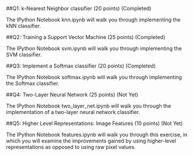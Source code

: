 ##Q1: k-Nearest Neighbor classifier (20 points) (Completed)

The IPython Notebook knn.ipynb will walk you through implementing the kNN classifier.

##Q2: Training a Support Vector Machine (25 points) (Completed)

The IPython Notebook svm.ipynb will walk you through implementing the SVM classifier.

##Q3: Implement a Softmax classifier (20 points) (Completed)

The IPython Notebook softmax.ipynb will walk you through implementing the Softmax classifier.

##Q4: Two-Layer Neural Network (25 points) (Not Yet)

The IPython Notebook two_layer_net.ipynb will walk you through the implementation of a two-layer neural network classifier.

##Q5: Higher Level Representations: Image Features (10 points) (Not Yet)

The IPython Notebook features.ipynb will walk you through this exercise, in which you will examine the improvements gained by using higher-level representations as opposed to using raw pixel values.
